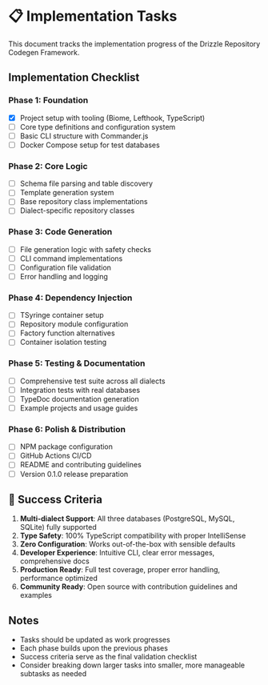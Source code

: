 # 📋 Implementation Tasks

This document tracks the implementation progress of the Drizzle Repository Codegen Framework.

## Implementation Checklist

### Phase 1: Foundation
- [X] Project setup with tooling (Biome, Lefthook, TypeScript)
- [ ] Core type definitions and configuration system
- [ ] Basic CLI structure with Commander.js
- [ ] Docker Compose setup for test databases

### Phase 2: Core Logic
- [ ] Schema file parsing and table discovery
- [ ] Template generation system
- [ ] Base repository class implementations
- [ ] Dialect-specific repository classes

### Phase 3: Code Generation
- [ ] File generation logic with safety checks
- [ ] CLI command implementations
- [ ] Configuration file validation
- [ ] Error handling and logging

### Phase 4: Dependency Injection
- [ ] TSyringe container setup
- [ ] Repository module configuration
- [ ] Factory function alternatives
- [ ] Container isolation testing

### Phase 5: Testing & Documentation
- [ ] Comprehensive test suite across all dialects
- [ ] Integration tests with real databases
- [ ] TypeDoc documentation generation
- [ ] Example projects and usage guides

### Phase 6: Polish & Distribution
- [ ] NPM package configuration
- [ ] GitHub Actions CI/CD
- [ ] README and contributing guidelines
- [ ] Version 0.1.0 release preparation

## 🎯 Success Criteria

1. **Multi-dialect Support**: All three databases (PostgreSQL, MySQL, SQLite) fully supported
2. **Type Safety**: 100% TypeScript compatibility with proper IntelliSense
3. **Zero Configuration**: Works out-of-the-box with sensible defaults
4. **Developer Experience**: Intuitive CLI, clear error messages, comprehensive docs
5. **Production Ready**: Full test coverage, proper error handling, performance optimized
6. **Community Ready**: Open source with contribution guidelines and examples

## Notes

- Tasks should be updated as work progresses
- Each phase builds upon the previous phases
- Success criteria serve as the final validation checklist
- Consider breaking down larger tasks into smaller, more manageable subtasks as needed